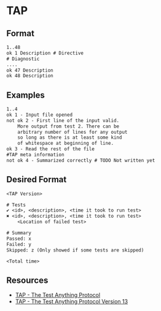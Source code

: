 # TAP

## Format

```txt
1..48
ok 1 Description # Directive
# Diagnostic
....
ok 47 Description
ok 48 Description
```

## Examples

```txt
1..4
ok 1 - Input file opened
not ok 2 - First line of the input valid.
    More output from test 2. There can be
    arbitrary number of lines for any output
    so long as there is at least some kind
    of whitespace at beginning of line.
ok 3 - Read the rest of the file
#TAP meta information
not ok 4 - Summarized correctly # TODO Not written yet
```

## Desired Format

```txt
<TAP Version>

# Tests
✔ <id>, <description>, <time it took to run test>
✖ <id>, <description>, <time it took to run test>
    <Location of failed test>

# Summary
Passed: x
Failed: y
Skipped: z (Only showed if some tests are skipped)

<Total time>
```

## Resources

* [TAP - The Test Anything Protocol](https://testanything.org/tap-specification.html)
* [TAP - The Test Anything Protocol Version 13](https://testanything.org/tap-version-13-specification.html)
